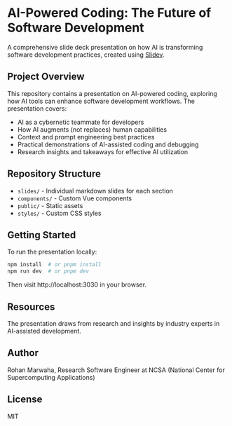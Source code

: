 # AI-Powered Coding: The Future of Software Development

A comprehensive slide deck presentation on how AI is transforming software development practices, created using [Slidev](https://github.com/slidevjs/slidev).

## Project Overview

This repository contains a presentation on AI-powered coding, exploring how AI tools can enhance software development workflows. The presentation covers:

- AI as a cybernetic teammate for developers
- How AI augments (not replaces) human capabilities
- Context and prompt engineering best practices
- Practical demonstrations of AI-assisted coding and debugging
- Research insights and takeaways for effective AI utilization

## Repository Structure

- `slides/` - Individual markdown slides for each section
- `components/` - Custom Vue components
- `public/` - Static assets
- `styles/` - Custom CSS styles

## Getting Started

To run the presentation locally:

```bash
npm install  # or pnpm install
npm run dev  # or pnpm dev
```

Then visit http://localhost:3030 in your browser.

## Resources

The presentation draws from research and insights by industry experts in AI-assisted development.

## Author

Rohan Marwaha, Research Software Engineer at NCSA (National Center for Supercomputing Applications)

## License

MIT
